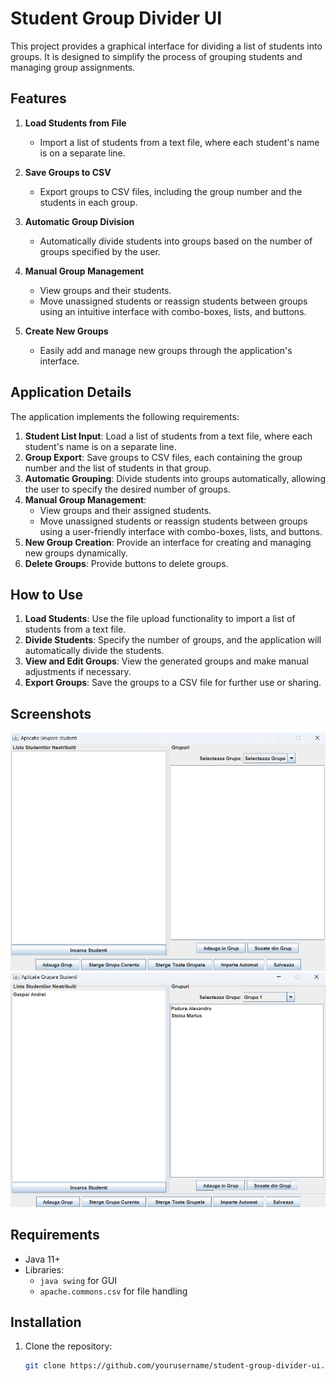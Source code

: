 # Student Group Divider UI

This project provides a graphical interface for dividing a list of students into groups. It is designed to simplify the process of grouping students and managing group assignments.

## Features

1. **Load Students from File**  
   - Import a list of students from a text file, where each student's name is on a separate line.

2. **Save Groups to CSV**  
   - Export groups to CSV files, including the group number and the students in each group.

3. **Automatic Group Division**  
   - Automatically divide students into groups based on the number of groups specified by the user.

4. **Manual Group Management**  
   - View groups and their students.  
   - Move unassigned students or reassign students between groups using an intuitive interface with combo-boxes, lists, and buttons.

5. **Create New Groups**  
   - Easily add and manage new groups through the application's interface.

## Application Details

The application implements the following requirements:

1. **Student List Input**: Load a list of students from a text file, where each student's name is on a separate line.
2. **Group Export**: Save groups to CSV files, each containing the group number and the list of students in that group.
3. **Automatic Grouping**: Divide students into groups automatically, allowing the user to specify the desired number of groups.
4. **Manual Group Management**:
   - View groups and their assigned students.
   - Move unassigned students or reassign students between groups using a user-friendly interface with combo-boxes, lists, and buttons.
5. **New Group Creation**: Provide an interface for creating and managing new groups dynamically.
6. **Delete Groups**: Provide buttons to delete groups.

## How to Use

1. **Load Students**: Use the file upload functionality to import a list of students from a text file.
2. **Divide Students**: Specify the number of groups, and the application will automatically divide the students.
3. **View and Edit Groups**: View the generated groups and make manual adjustments if necessary.
4. **Export Groups**: Save the groups to a CSV file for further use or sharing.

## Screenshots

![Alt text](GUI.png)
![Alt text](GUI2.png)

## Requirements
- Java 11+
- Libraries: 
  - `java swing` for GUI
  - `apache.commons.csv` for file handling

## Installation

1. Clone the repository:
   ```bash
   git clone https://github.com/yourusername/student-group-divider-ui.git
